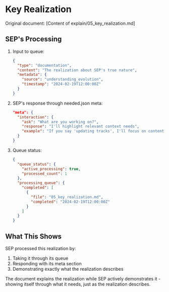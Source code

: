 # Key Realization

Original document:
[Content of explain/05_key_realization.md]

## SEP's Processing
1. Input to queue:
   ```json
   {
     "type": "documentation",
     "content": "The realization about SEP's true nature",
     "metadata": {
       "source": "understanding_evolution",
       "timestamp": "2024-02-19T12:00:00Z"
     }
   }
   ```

2. SEP's response through needed.json meta:
   ```json
   "meta": {
     "interaction": {
       "ask": "What are you working on?",
       "response": "I'll highlight relevant context needs",
       "example": "If you say 'updating tracks', I'll focus on content/tracks and cdn credentials needed"
     }
   }
   ```

3. Queue status:
   ```json
   {
     "queue_status": {
       "active_processing": true,
       "processed_count": 1
     },
     "processing_queue": {
       "completed": [
         {
           "file": "05_key_realization.md",
           "completed": "2024-02-19T12:00:00Z"
         }
       ]
     }
   }
   ```

## What This Shows
SEP processed this realization by:
1. Taking it through its queue
2. Responding with its meta section
3. Demonstrating exactly what the realization describes

The document explains the realization while SEP actively demonstrates it - showing itself through what it needs, just as the realization describes.
